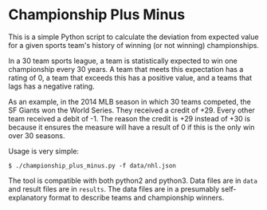Championship Plus Minus
=======================
This is a simple Python script to calculate the deviation from expected value for a given sports team's history of winning (or not winning) championships.

In a 30 team sports league, a team is statistically expected to win one championship every 30 years.  A team that meets this expectation has a rating of 0, a team that exceeds this has a positive value, and a teams that lags has a negative rating.

As an example, in the 2014 MLB season in which 30 teams competed, the SF Giants won the World Series.  They received a credit of +29.  Every other team received a debit of -1.  The reason the credit is +29 instead of +30 is because it ensures the measure will have a result of 0 if this is the only win over 30 seasons.

Usage is very simple:
```
$ ./championship_plus_minus.py -f data/nhl.json
```
The tool is compatible with both python2 and python3.  Data files are in `data` and result files are in `results`.  The data files are in a presumably self-explanatory format to describe teams and championship winners.
